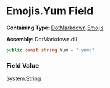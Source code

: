 # Emojis\.Yum Field

**Containing Type**: [DotMarkdown](../../README.md)\.[Emojis](../README.md)

**Assembly**: DotMarkdown\.dll

```csharp
public const string Yum = ":yum:"
```

### Field Value

System\.[String](https://docs.microsoft.com/en-us/dotnet/api/system.string)